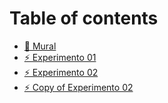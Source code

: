 # Table of contents

* [📑 Mural](README.md)
* [⚡ Experimento 01](experimento-01.md)
* [⚡ Experimento 02](experimento-02.md)
* [⚡ Copy of Experimento 02](copy-of-experimento-02.md)
